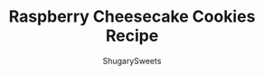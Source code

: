 ---
layout: ../../layouts/MarkdownPostLayout.astro
title: Raspberry Cheesecake Cookies Recipe
author: ShugarySweets
pubDate: 2021-02-16
description: "Raspberry Cheesecake Cookies that taste just like Subway Cookies. These chewy cookies are full of white chocolate chips and buttery flavor. It&#x27;s so easy to make these famous cookies at home!"
image_url: https://www.shugarysweets.com/wp-content/uploads/2021/08/raspberry-cheesecake-cookies-facebook.jpg
tags: ["Cookies","American"]
calories: 160
protein: 2
carbohydrates: 22
fats: 7
fiber: 0
ingredients: ["1/2 cup unsalted butter, softened to room temperature","4 oz cream cheese, softened to room temperature","3/4 cup light brown sugar, packed","1/2 cup granulated sugar","1 large egg ","2 teaspoon vanilla extract","2 1/2 cups all-purpose flour","1 teaspoon baking soda","1 1/4 cup white chocolate chips","1 bag (about 1.3 oz) freeze dried raspberries"]
serves: 28
time: "22 minutes"
prepTime: "10 minutes"
instructions: ["Preheat oven to 350 degrees F. Line a cookie sheet with parchment paper or silpat. Set aside.","In a large mixing bowl, beat butter and cream cheese for 2 minutes, scraping down the sides of the bowl as needed. Add in sugars, and beat until blended. Add egg and vanilla extract, beat until combined.","Add flour and baking soda, and mix just until fully combined.","Fold in 1 cup of white chocolate chips. Fold in entire bag of freeze dried raspberries. DO NOT overmix or break the raspberries, some will break naturally and that's perfectly acceptable.","Using a 2 Tbsp cookie scoop, drop cookie dough onto cookie sheet, 2 inches apart. Using the remaining white chocolate chips, press 2-3 morsels into the top of the cookie dough. Press tops down gently to flatten before baking.","Bake for 12-14 minutes. Allow to cool on cookie sheet for 3 minutes before moving to wire rack to cool completely."]
nutrition: ["160 calories","22 grams carbohydrates","21 milligrams cholesterol","7 grams fat","0 grams fiber","2 grams protein","4 grams saturated fat","69 milligrams sodium","13 grams sugar","0 grams trans fat","2 grams unsaturated fat"]
---